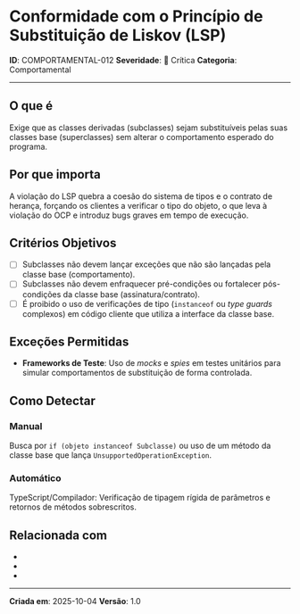 # Conformidade com o Princípio de Substituição de Liskov (LSP)
<!-- markdownlint-disable MD012 MD029 MD031 MD032 MD036 -->

**ID**: COMPORTAMENTAL-012
**Severidade**: 🔴 Crítica
**Categoria**: Comportamental

---

## O que é

Exige que as classes derivadas (subclasses) sejam substituíveis pelas suas classes base (superclasses) sem alterar o comportamento esperado do programa.

## Por que importa

A violação do LSP quebra a coesão do sistema de tipos e o contrato de herança, forçando os clientes a verificar o tipo do objeto, o que leva à violação do OCP e introduz bugs graves em tempo de execução.

## Critérios Objetivos

- [ ] Subclasses não devem lançar exceções que não são lançadas pela classe base (comportamento).
- [ ] Subclasses não devem enfraquecer pré-condições ou fortalecer pós-condições da classe base (assinatura/contrato).
- [ ] É proibido o uso de verificações de tipo (`instanceof` ou *type guards* complexos) em código cliente que utiliza a interface da classe base.

## Exceções Permitidas

- **Frameworks de Teste**: Uso de *mocks* e *spies* em testes unitários para simular comportamentos de substituição de forma controlada.

## Como Detectar

### Manual

Busca por `if (objeto instanceof Subclasse)` ou uso de um método da classe base que lança `UnsupportedOperationException`.

### Automático

TypeScript/Compilador: Verificação de tipagem rígida de parâmetros e retornos de métodos sobrescritos.

## Relacionada com

- [COMPORTAMENTAL-011]: reforça (LSP é essencial para a Extensão do OCP)
- [COMPORTAMENTAL-009]: reforça (Princípio do "Diga, Não Pergunte")
- [CRIACIONAL-003]: complementa (Reforça o contrato de *Value Objects*)

---

**Criada em**: 2025-10-04
**Versão**: 1.0
